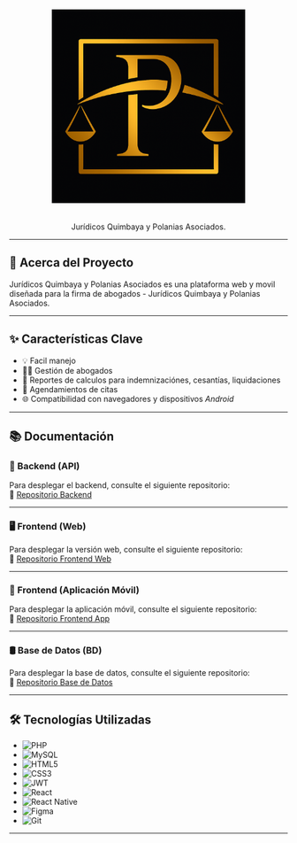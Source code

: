 <a name="readme-top"></a>

<!-- LOGO -->
<br />
<div align="center">
  <img src="https://github.com/juridicosquimbayapolanias/juridicosquimbayapolaniaasociados-docs/blob/main/Docs/Logo/Jur%C3%ADdicos%20Quimbaya%20y%20Polanias%20Asociados/Logo%20Jur%C3%ADdicos%20Quimbaya%20y%20Polanias%20Asociados.png?raw=true" alt="Jurídicos Quimbaya y Polanias Asociados Logo" width="350px" />
  </br>
  </br>
  <p align="center">
    Jurídicos Quimbaya y Polanias Asociados.
  </p>
</div>

---

## 📌 Acerca del Proyecto

Jurídicos Quimbaya y Polanias Asociados es una plataforma web y movil diseñada para la firma de abogados - Jurídicos Quimbaya y Polanias Asociados.

---

## ✨ Características Clave

- 💡 Facil manejo  
- 👨‍💼 Gestión de abogados  
- 📱 Reportes de calculos para indemnizaciónes, cesantías, liquidaciones  
- 📒 Agendamientos de citas  
- 🌐 Compatibilidad con navegadores y dispositivos *Android*

---

## 📚 Documentación

### 📡 Backend (API)
Para desplegar el backend, consulte el siguiente repositorio:  
🔗 [Repositorio Backend](https://github.com/juridicosquimbayapolanias/juridicosquimbayapolaniaasociados-api)

---

### 🖥️ Frontend (Web)
Para desplegar la versión web, consulte el siguiente repositorio:  
🔗 [Repositorio Frontend Web](https://github.com/juridicosquimbayapolanias/juridicosquimbayapolaniaasociados-portal)

---

### 📱 Frontend (Aplicación Móvil)
Para desplegar la aplicación móvil, consulte el siguiente repositorio:  
🔗 [Repositorio Frontend App](https://github.com/juridicosquimbayapolanias/juridicosquimbayapolaniaasociados-app)

---

### 🛢 Base de Datos (BD)
Para desplegar la base de datos, consulte el siguiente repositorio:  
🔗 [Repositorio Base de Datos](https://github.com/juridicosquimbayapolanias/juridicosquimbayapolaniaasociados-db)

---

## 🛠️ Tecnologías Utilizadas

- ![PHP](https://img.shields.io/badge/php-%23777BB4.svg?style=for-the-badge&logo=php&logoColor=white)
- ![MySQL](https://img.shields.io/badge/mysql-%2300f.svg?style=for-the-badge&logo=mysql&logoColor=white)
- ![HTML5](https://img.shields.io/badge/html5-%23E34F26.svg?style=for-the-badge&logo=html5&logoColor=white)
- ![CSS3](https://img.shields.io/badge/css3-%231572B6.svg?style=for-the-badge&logo=css3&logoColor=white)
- ![JWT](https://img.shields.io/badge/JWT-black?style=for-the-badge&logo=JSON%20web%20tokens)
- ![React](https://img.shields.io/badge/react-%2320232a.svg?style=for-the-badge&logo=react&logoColor=%2361DAFB)
- ![React Native](https://img.shields.io/badge/react_native-%2320232a.svg?style=for-the-badge&logo=react&logoColor=%2361DAFB)
- ![Figma](https://img.shields.io/badge/figma-%23F24E1E.svg?style=for-the-badge&logo=figma&logoColor=white)
- ![Git](https://img.shields.io/badge/git-%23F05033.svg?style=for-the-badge&logo=git&logoColor=white)

---
